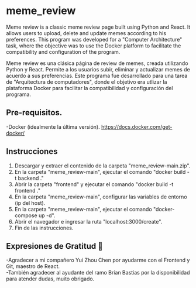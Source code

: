 ﻿# meme_review

Meme review is a classic meme review page built using Python and React. It allows users to upload, delete and update memes according to his preferences.
This program was developed for a "Computer Architecture" task, where the objective was to use the Docker platform to facilitate the compatibility and configuration of the program.

Meme review es una clásica página de review de memes, creada utilizando Python y React. Permite a los usuarios subir, eliminar y actualizar memes de acuerdo a sus preferencias.
Este programa fue desarrollado para una tarea de "Arquitectura de computadores", donde el objetivo era utlizar la plataforma Docker para facilitar la compatibilidad y configuración del programa.

## Pre-requisitos.

-Docker (idealmente la última versión).
https://docs.docker.com/get-docker/

## Instrucciones

1) Descargar y extraer el contenido de la carpeta "meme_review-main.zip".
2) En la carpeta "meme_review-main", ejecutar el comando "docker build -t backend ."
3) Abrir la carpeta "frontend" y ejecutar el comando "docker build -t frontend ."
4) En la carpeta "meme_review-main", configurar las variables de entorno (ip del host).
5) En la carpeta "meme_review-main", ejecutar el comando "docker-compose up -d".
6) Abrir el navegador e ingresar la ruta "localhost:3000/create".
7) Fin de las instrucciones.

## Expresiones de Gratitud 🎁

-Agradecer a mi compañero Yui Zhou Chen por ayudarme con el Frontend y Git, maestro de React. <br />
-También agradecer al ayudante del ramo Brían Bastias por la disponibilidad para atender dudas, muito obrigado.



